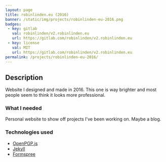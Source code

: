 ```yaml
---
layout: page
title: robinlinden.eu (2016)
banner: /static/img/projects/robinlinden-eu-2016.png
badges:
 - key: gitlab
   val: robinlinden/v2.robinlinden.eu
   url: https://gitlab.com/robinlinden/v2.robinlinden.eu
 - key: license
   val: MIT
   url: https://gitlab.com/robinlinden/v2.robinlinden.eu
permalink: /projects/robinlinden-eu-2016/
---
```


## Description

Website I designed and made in 2016. This one is way brighter and most people seem to think it looks more professional.

### What I needed

Personal website to show off projects I've been working on. Maybe a blog.

### Technologies used

* [OpenPGP.js](https://openpgpjs.org/)
* [Jekyll](https://jekyllrb.com/)
* [Formspree](https://formspree.io/)
